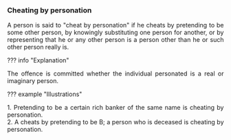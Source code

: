 ### Cheating by personation
<div style="text-align: justify">

A person is said to "cheat by personation" if he cheats by pretending to be some other person, by knowingly substituting one person for another, or by representing that he or any other person is a person other than he or such other person really is.

</div>

??? info "Explanation"
    <div style="text-align: justify"> The offence is committed whether the individual personated is a real or imaginary person.

??? example "Illustrations"
    <div style="text-align: justify"> 1. Pretending to be a certain rich banker of the same name is cheating by personation.
    <div style="text-align: justify"> 2. A cheats by pretending to be B; a person who is deceased is cheating by personation.

